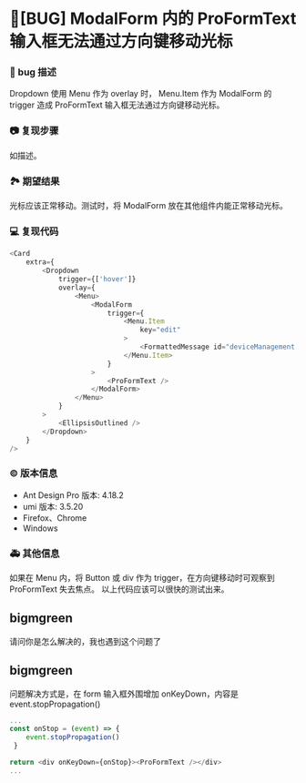 # 🐛[BUG] ModalForm 内的 ProFormText 输入框无法通过方向键移动光标

### 🐛 bug 描述

Dropdown 使用 Menu 作为 overlay 时， Menu.Item 作为 ModalForm 的 trigger 造成 ProFormText 输入框无法通过方向键移动光标。

### 📷 复现步骤

如描述。

### 🏞 期望结果

光标应该正常移动。测试时，将 ModalForm 放在其他组件内能正常移动光标。

### 💻 复现代码

```ts
<Card
    extra={
        <Dropdown
            trigger={['hover']}
            overlay={
                <Menu>
                    <ModalForm
                        trigger={
                            <Menu.Item
                                key="edit"
                            >
                                <FormattedMessage id="deviceManagement.edit" />
                            </Menu.Item>
                        }
                    >
                        <ProFormText />
                    </ModalForm>
                </Menu>
            }
        >
            <EllipsisOutlined />
        </Dropdown>
    }
/>
```

### © 版本信息

- Ant Design Pro 版本: 4.18.2
- umi 版本: 3.5.20
- Firefox、Chrome
- Windows

### 🚑 其他信息

如果在 Menu 内，将 Button 或 div 作为 trigger，在方向键移动时可观察到 ProFormText 失去焦点。
以上代码应该可以很快的测试出来。

## bigmgreen

请问你是怎么解决的，我也遇到这个问题了

## bigmgreen

问题解决方式是，在 form 输入框外围增加 onKeyDown，内容是 event.stopPropagation()

```js
...
const onStop = (event) => {
    event.stopPropagation()
 }

return <div onKeyDown={onStop}><ProFormText /></div>
...
```
